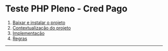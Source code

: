 # Teste PHP Pleno - Cred Pago

1. [Baixar e instalar o projeto](public/documentation/SETTINGS.md)
2. [Contextualização do projeto](public/documentation/CONTEXTUALIZATION.md)
3. [Implementação](public/documentation/IMPLEMENTATION.md)
4. [Regras](public/documentation/RULES.md)

---
